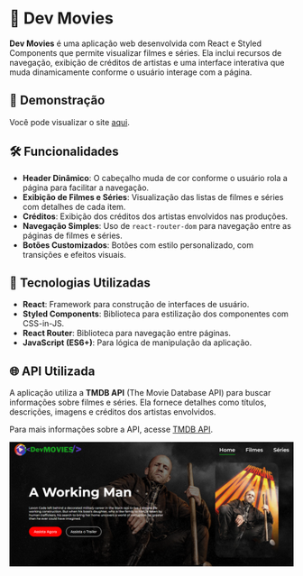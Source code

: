 
# 🎥 Dev Movies

**Dev Movies** é uma aplicação web desenvolvida com React e Styled Components que permite visualizar filmes e séries. Ela inclui recursos de navegação, exibição de créditos de artistas e uma interface interativa que muda dinamicamente conforme o usuário interage com a página.

## 📸 Demonstração

Você pode visualizar o site [aqui](https://drielemoreira.github.io/Driele_DevMovies/).

## 🛠️ Funcionalidades

- **Header Dinâmico**: O cabeçalho muda de cor conforme o usuário rola a página para facilitar a navegação.
- **Exibição de Filmes e Séries**: Visualização das listas de filmes e séries com detalhes de cada item.
- **Créditos**: Exibição dos créditos dos artistas envolvidos nas produções.
- **Navegação Simples**: Uso de `react-router-dom` para navegação entre as páginas de filmes e séries.
- **Botões Customizados**: Botões com estilo personalizado, com transições e efeitos visuais.

## 🚀 Tecnologias Utilizadas

- **React**: Framework para construção de interfaces de usuário.
- **Styled Components**: Biblioteca para estilização dos componentes com CSS-in-JS.
- **React Router**: Biblioteca para navegação entre páginas.
- **JavaScript (ES6+)**: Para lógica de manipulação da aplicação.

## 🌐 API Utilizada

A aplicação utiliza a **TMDB API** (The Movie Database API) para buscar informações sobre filmes e séries. Ela fornece detalhes como títulos, descrições, imagens e créditos dos artistas envolvidos.

Para mais informações sobre a API, acesse [TMDB API](https://www.themoviedb.org/documentation/api).

![image](https://github.com/DrieleMoreira/Driele_DevMovies/blob/640de28ea24a3d0d7dee9c5f920db7be79691d22/devmovie.png?raw=true)

